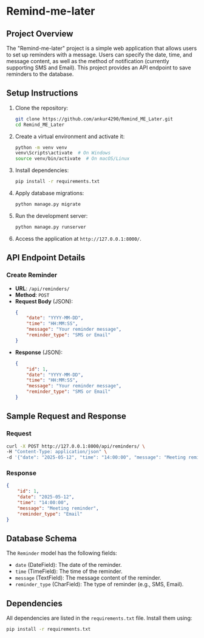 # Remind-me-later

## Project Overview
The "Remind-me-later" project is a simple web application that allows users to set up reminders with a message. Users can specify the date, time, and message content, as well as the method of notification (currently supporting SMS and Email). This project provides an API endpoint to save reminders to the database.

## Setup Instructions

1. Clone the repository:
   ```bash
   git clone https://github.com/ankur4290/Remind_ME_Later.git
   cd Remind_ME_Later
   ```

2. Create a virtual environment and activate it:
   ```bash
   python -m venv venv
   venv\Scripts\activate  # On Windows
   source venv/bin/activate  # On macOS/Linux
   ```

3. Install dependencies:
   ```bash
   pip install -r requirements.txt
   ```

4. Apply database migrations:
   ```bash
   python manage.py migrate
   ```

5. Run the development server:
   ```bash
   python manage.py runserver
   ```

6. Access the application at `http://127.0.0.1:8000/`.

## API Endpoint Details

### Create Reminder
- **URL**: `/api/reminders/`
- **Method**: `POST`
- **Request Body** (JSON):
  ```json
  {
      "date": "YYYY-MM-DD",
      "time": "HH:MM:SS",
      "message": "Your reminder message",
      "reminder_type": "SMS or Email"
  }
  ```
- **Response** (JSON):
  ```json
  {
      "id": 1,
      "date": "YYYY-MM-DD",
      "time": "HH:MM:SS",
      "message": "Your reminder message",
      "reminder_type": "SMS or Email"
  }
  ```

## Sample Request and Response

### Request
```bash
curl -X POST http://127.0.0.1:8000/api/reminders/ \
-H "Content-Type: application/json" \
-d '{"date": "2025-05-12", "time": "14:00:00", "message": "Meeting reminder", "reminder_type": "Email"}'
```

### Response
```json
{
    "id": 1,
    "date": "2025-05-12",
    "time": "14:00:00",
    "message": "Meeting reminder",
    "reminder_type": "Email"
}
```

## Database Schema
The `Reminder` model has the following fields:
- `date` (DateField): The date of the reminder.
- `time` (TimeField): The time of the reminder.
- `message` (TextField): The message content of the reminder.
- `reminder_type` (CharField): The type of reminder (e.g., SMS, Email).

## Dependencies
All dependencies are listed in the `requirements.txt` file. Install them using:
```bash
pip install -r requirements.txt
```
